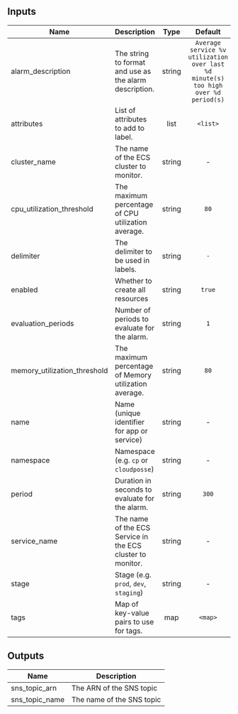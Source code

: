
## Inputs

| Name | Description | Type | Default | Required |
|------|-------------|:----:|:-----:|:-----:|
| alarm_description | The string to format and use as the alarm description. | string | `Average service %v utilization over last %d minute(s) too high over %d period(s)` | no |
| attributes | List of attributes to add to label. | list | `<list>` | no |
| cluster_name | The name of the ECS cluster to monitor. | string | - | yes |
| cpu_utilization_threshold | The maximum percentage of CPU utilization average. | string | `80` | no |
| delimiter | The delimiter to be used in labels. | string | `-` | no |
| enabled | Whether to create all resources | string | `true` | no |
| evaluation_periods | Number of periods to evaluate for the alarm. | string | `1` | no |
| memory_utilization_threshold | The maximum percentage of Memory utilization average. | string | `80` | no |
| name | Name (unique identifier for app or service) | string | - | yes |
| namespace | Namespace (e.g. `cp` or `cloudposse`) | string | - | yes |
| period | Duration in seconds to evaluate for the alarm. | string | `300` | no |
| service_name | The name of the ECS Service in the ECS cluster to monitor. | string | - | yes |
| stage | Stage (e.g. `prod`, `dev`, `staging`) | string | - | yes |
| tags | Map of key-value pairs to use for tags. | map | `<map>` | no |

## Outputs

| Name | Description |
|------|-------------|
| sns_topic_arn | The ARN of the SNS topic |
| sns_topic_name | The name of the SNS topic |

